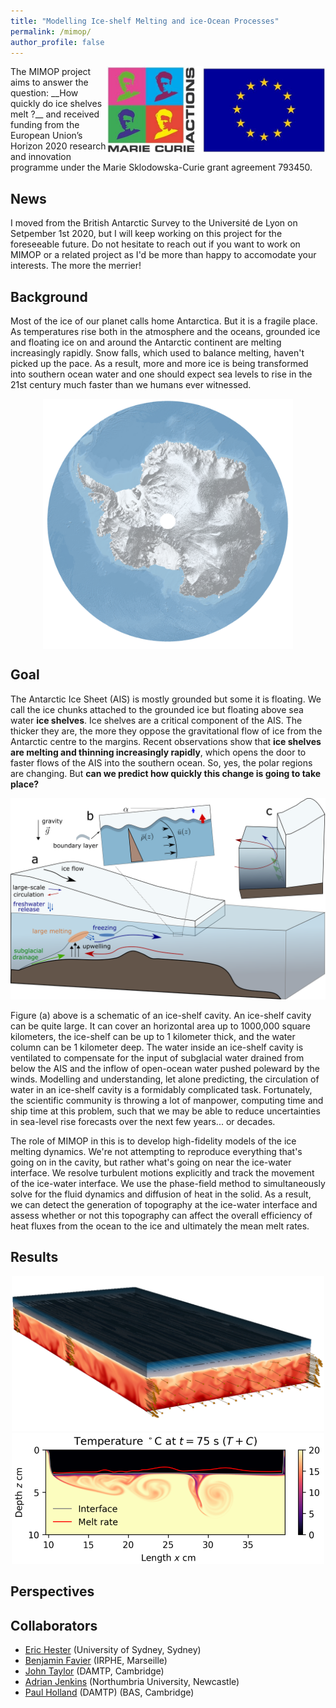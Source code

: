 ```yaml
---
title: "Modelling Ice-shelf Melting and ice-Ocean Processes"
permalink: /mimop/
author_profile: false
---
```


<img src="/images/logo20marie20curie20actions.jpg" alt="drawing" width="350" align="right">
The MIMOP project aims to answer the question:  
__How quickly do ice shelves melt ?__  
and received funding from the European Union’s Horizon 2020 research and innovation programme under the Marie
Sklodowska-Curie grant agreement 793450.

## News

I moved from the British Antarctic Survey to the Université de Lyon on Setpember 1st 2020, but I will keep working on this project for the foreseeable future. Do not hesitate to reach out if you want to work on MIMOP or a related project as I'd be more than happy to accomodate your interests. The more the merrier!

## Background

Most of the ice of our planet calls home Antarctica. But it is a fragile place. As temperatures rise both in the atmosphere and the oceans, grounded ice and floating ice on and around the Antarctic continent are melting increasingly rapidly. Snow falls, which used to balance melting, haven't picked up the pace. As a result, more and more ice is being transformed into southern ocean water and one should expect sea levels to rise in the 21st century much faster than we humans ever witnessed. 

<center><img src="/images/Antarctica_in_3D_credit_esa_lowres.png" align="top" width="400"/></center>

## Goal

The Antarctic Ice Sheet (AIS) is mostly grounded but some it is floating. We call the ice chunks attached to the grounded ice but floating above sea water **ice shelves**. Ice shelves are a critical component of the AIS. The thicker they are, the more they oppose the gravitational flow of ice from the Antarctic centre to the margins. Recent observations show that **ice shelves are melting and thinning increasingly rapidly**, which opens the door to faster flows of the AIS into the southern ocean. So, yes, the polar regions are changing. But **can we predict how quickly this change is going to take place?**  

<center><img src="/images/mimop_cavity_physics_scheme.png" alt="drawing" width="600"/></center>

Figure (a) above is a schematic of an ice-shelf cavity. An ice-shelf cavity can be quite large. It can cover an horizontal area up to 1000,000 square kilometers, the ice-shelf can be up to 1 kilometer thick, and the water column can be 1 kilometer deep. The water inside an ice-shelf cavity is ventilated to compensate for the input of subglacial water drained from below the AIS and the inflow of open-ocean water pushed poleward by the winds. Modelling and understanding, let alone predicting, the circulation of water in an ice-shelf cavity is a formidably complicated task. Fortunately, the scientific community is throwing a lot of manpower, computing time and ship time at this problem, such that we may be able to reduce uncertainties in sea-level rise forecasts over the next few years... or decades.  

The role of MIMOP in this is to develop high-fidelity models of the ice melting dynamics. We're not attempting to reproduce everything that's going on in the cavity, but rather what's going on near the ice-water interface. We resolve turbulent motions explicitly and track the movement of the ice-water interface. We use the phase-field method to simultaneously solve for the fluid dynamics and diffusion of heat in the solid. As a result, we can detect the generation of topography at the ice-water interface and assess whether or not this topography can affect the overall efficiency of heat fluxes from the ocean to the ice and ultimately the mean melt rates.

## Results

<center><img src="/images/graphical_abstract.jpg" alt="drawing" width="500"/></center>

<center><img src="/images/eric_prf_dns.png" alt="drawing" width="500"/></center>

## Perspectives



## Collaborators
- [Eric Hester](https://www.maths.usyd.edu.au/u/erich/) (University of Sydney, Sydney)
- [Benjamin Favier](https://sites.google.com/site/bfavierhome/) (IRPHE, Marseille)
- [John Taylor](http://www.damtp.cam.ac.uk/user/jrt51/) (DAMTP, Cambridge)
- [Adrian Jenkins](https://www.northumbria.ac.uk/about-us/our-staff/j/adrian-jenkins/) (Northumbria University, Newcastle) 
- [Paul Holland](https://www.bas.ac.uk/profile/pahol/) (DAMTP) (BAS, Cambridge)
